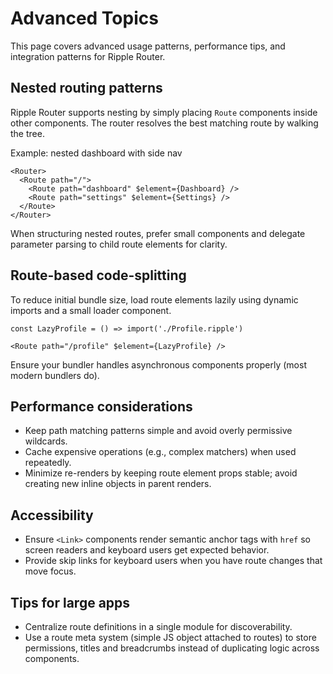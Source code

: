 # Advanced Topics

This page covers advanced usage patterns, performance tips, and integration
patterns for Ripple Router.

## Nested routing patterns

Ripple Router supports nesting by simply placing `Route` components inside other
components. The router resolves the best matching route by walking the tree.

Example: nested dashboard with side nav

``` JSX
<Router>
  <Route path="/">
    <Route path="dashboard" $element={Dashboard} />
    <Route path="settings" $element={Settings} />
  </Route>
</Router>
```

When structuring nested routes, prefer small components and delegate parameter
parsing to child route elements for clarity.

## Route-based code-splitting

To reduce initial bundle size, load route elements lazily using dynamic imports
and a small loader component.

``` JSX
const LazyProfile = () => import('./Profile.ripple')

<Route path="/profile" $element={LazyProfile} />
```

Ensure your bundler handles asynchronous components properly (most modern bundlers do).

## Performance considerations

- Keep path matching patterns simple and avoid overly permissive wildcards.
- Cache expensive operations (e.g., complex matchers) when used repeatedly.
- Minimize re-renders by keeping route element props stable; avoid creating
  new inline objects in parent renders.

## Accessibility

- Ensure `<Link>` components render semantic anchor tags with `href` so screen
  readers and keyboard users get expected behavior.
- Provide skip links for keyboard users when you have route changes that move
  focus.

## Tips for large apps

- Centralize route definitions in a single module for discoverability.
- Use a route meta system (simple JS object attached to routes) to store permissions, titles and breadcrumbs instead of duplicating logic across components.